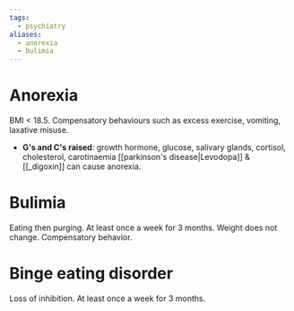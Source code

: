 ```yaml
---
tags:
  - psychiatry
aliases:
  - anorexia
  - bulimia
---
```

# Anorexia
BMI < 18.5. Compensatory behaviours such as excess exercise, vomiting, laxative misuse.
- **G's and C's raised**: growth hormone, glucose, salivary glands, cortisol, cholesterol, carotinaemia
[[parkinson's disease|Levodopa]] & [[_digoxin]] can cause anorexia.
# Bulimia
Eating then purging. At least once a week for 3 months. Weight does not change. Compensatory behavior.

# Binge eating disorder
Loss of inhibition. At least once a week for 3 months.

